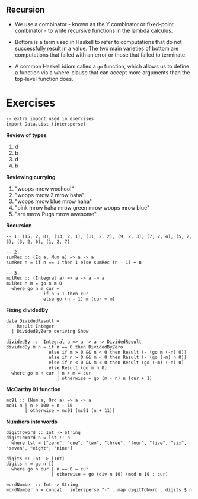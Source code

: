 Recursion
---------

-   We use a combinator - known as the Y combinator or fixed-point combinator - to write recursive functions in the lambda calculus.

-   Bottom is a term used in Haskell to refer to computations that do not successfully result in a value. The two main varieties of bottom are computations that failed with an error or those that failed to terminate.

-   A common Haskell idiom called a `go` function, which allows us to define a function via a where-clause that can accept more arguments than the top-level function does.

Exercises
=========

``` sourceCode
-- extra import used in exercises
import Data.List (intersperse)
```

**Review of types**

1.  d
2.  b
3.  d
4.  b

**Reviewing currying**

1.  "woops mrow woohoo!"
2.  "woops mrow 2 mrow haha"
3.  "woops mrow blue mrow haha"
4.  "pink mrow haha mrow green mrow woops mrow blue"
5.  "are mrow Pugs mrow awesome"

**Recursion**

``` sourceCode
-- 1. (15, 2, 0), (13, 2, 1), (11, 2, 2), (9, 2, 3), (7, 2, 4), (5, 2, 5), (3, 2, 6), (1, 2, 7)

-- 2.
sumRec :: (Eq a, Num a) => a -> a
sumRec n = if n == 1 then 1 else sumRec (n - 1) + n

-- 3.
mulRec :: (Integral a) => a -> a -> a
mulRec n m = go n m 0
  where go n m cur =
              if n < 1 then cur
              else go (n - 1) m (cur + m)
```

**Fixing dividedBy**

``` sourceCode
data DividedResult =
    Result Integer
  | DividedByZero deriving Show

dividedBy ::  Integral a => a -> a -> DividedResult
dividedBy m n = if n == 0 then DividedByZero
                else if m > 0 && n < 0 then Result (- (go m (-n) 0))
                else if n > 0 && m < 0 then Result (- (go (-m) n 0))
                else if n < 0 && m < 0 then Result (go (-m) (-n) 0)
                else Result (go m n 0)
  where go m n cur | n > m = cur
                   | otherwise = go (m - n) n (cur + 1)
```

**McCarthy 91 function**

``` sourceCode
mc91 :: (Num a, Ord a) => a -> a
mc91 n | n > 100 = n - 10
       | otherwise = mc91 (mc91 (n + 11))
```

**Numbers into words**

``` sourceCode
digitToWord :: Int -> String
digitToWord n = lst !! n
  where lst = ["zero", "one", "two", "three", "four", "five", "six", "seven", "eight", "nine"]

digits :: Int -> [Int]
digits n = go n []
  where go n cur | n == 0 = cur
                 | otherwise = go (div n 10) (mod n 10 : cur)

wordNumber :: Int -> String
wordNumber n = concat . intersperse "-" . map digitToWord . digits $ n
```
